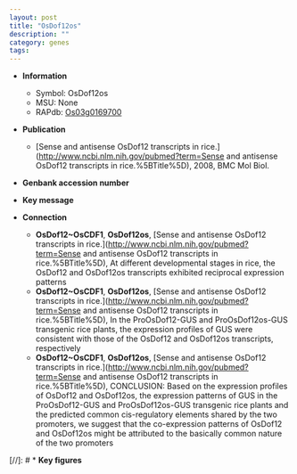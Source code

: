 ```yaml
---
layout: post
title: "OsDof12os"
description: ""
category: genes
tags: 
---
```


* **Information**  
    + Symbol: OsDof12os  
    + MSU: None  
    + RAPdb: [Os03g0169700](https://rapdb.dna.affrc.go.jp/locus/?name=Os03g0169700)  

* **Publication**  
    + [Sense and antisense OsDof12 transcripts in rice.](http://www.ncbi.nlm.nih.gov/pubmed?term=Sense and antisense OsDof12 transcripts in rice.%5BTitle%5D), 2008, BMC Mol Biol.

* **Genbank accession number**  

* **Key message**  

* **Connection**  
    + __OsDof12~OsCDF1__, __OsDof12os__, [Sense and antisense OsDof12 transcripts in rice.](http://www.ncbi.nlm.nih.gov/pubmed?term=Sense and antisense OsDof12 transcripts in rice.%5BTitle%5D),  At different developmental stages in rice, the OsDof12 and OsDof12os transcripts exhibited reciprocal expression patterns
    + __OsDof12~OsCDF1__, __OsDof12os__, [Sense and antisense OsDof12 transcripts in rice.](http://www.ncbi.nlm.nih.gov/pubmed?term=Sense and antisense OsDof12 transcripts in rice.%5BTitle%5D),  In the ProOsDof12-GUS and ProOsDof12os-GUS transgenic rice plants, the expression profiles of GUS were consistent with those of the OsDof12 and OsDof12os transcripts, respectively
    + __OsDof12~OsCDF1__, __OsDof12os__, [Sense and antisense OsDof12 transcripts in rice.](http://www.ncbi.nlm.nih.gov/pubmed?term=Sense and antisense OsDof12 transcripts in rice.%5BTitle%5D),  CONCLUSION: Based on the expression profiles of OsDof12 and OsDof12os, the expression patterns of GUS in the ProOsDof12-GUS and ProOsDof12os-GUS transgenic rice plants and the predicted common cis-regulatory elements shared by the two promoters, we suggest that the co-expression patterns of OsDof12 and OsDof12os might be attributed to the basically common nature of the two promoters

[//]: # * **Key figures**  


